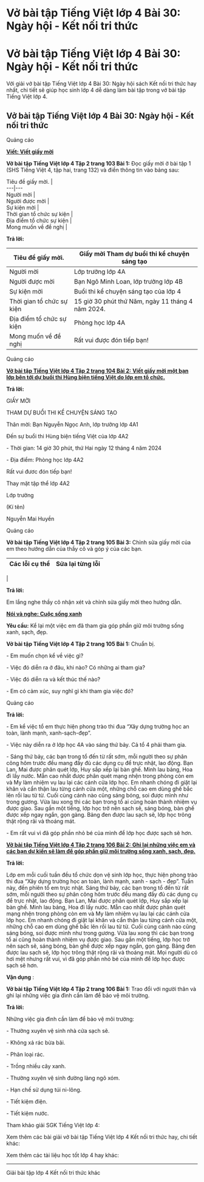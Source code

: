 # Vở bài tập Tiếng Việt lớp 4 Bài 30: Ngày hội - Kết nối tri thức

# Vở bài tập Tiếng Việt lớp 4 Bài 30: Ngày hội - Kết nối tri thức

Với giải vở bài tập Tiếng Việt lớp 4 Bài 30: Ngày hội sách Kết nối tri thức hay nhất, chi tiết sẽ giúp học sinh lớp 4 dễ dàng làm bài tập trong vở bài tập Tiếng Việt lớp 4.

## Vở bài tập Tiếng Việt lớp 4 Bài 30: Ngày hội - Kết nối tri thức

Quảng cáo

[**Viết: Viết giấy mời**](https://vietjack.com/vbt-tieng-viet-4-kn/viet-viet-giay-moi.jsp)

**Vở bài tập Tiếng Việt lớp 4 Tập 2 trang 103 Bài 1:** Đọc giấy mời ở bài tập 1 (SHS Tiếng Việt 4, tập hai, trang 132) và điền thông tin vào bảng sau:

Tiêu đề giấy mời. |   
---|---  
Người mời |   
Người được mời |   
Sự kiện mời |   
Thời gian tổ chức sự kiện |   
Địa điểm tổ chức sự kiện  |   
Mong muốn về đề nghị |   
  
**Trả lời:**

Tiêu đề giấy mời. |  Giấy mời Tham dự buổi thi kể chuyện sáng tạo  
---|---  
Người mời |  Lớp trưởng lớp 4A  
Người được mời |  Bạn Ngô Minh Loan, lớp trưởng lớp 4B  
Sự kiện mời |  Buổi thi kể chuyện sáng tạo của lớp 4  
Thời gian tổ chức sự kiện |  15 giờ 30 phút thứ Năm, ngày 11 tháng 4 năm 2024.  
Địa điểm tổ chức sự kiện |  Phòng học lớp 4A  
Mong muốn về đề nghị |  Rất vui được đón tiếp bạn!  
  
Quảng cáo

[**Vở bài tập Tiếng Việt lớp 4 Tập 2 trang 104 Bài 2:** **Viết giấy mời một bạn lớp bên tới dự buổi thi Hùng biện tiếng Việt do lớp em tổ chức.**](https://vietjack.com/vbt-tieng-viet-4-kn/viet-giay-moi-mot-ban-lop-ben-toi-du-buoi-thi-vm.jsp)

**Trả lời:**

GIẤY MỜI

THAM DỰ BUỔI THI KỂ CHUYỆN SÁNG TẠO

Thân mời: Bạn Nguyễn Ngọc Anh, lớp trưởng lớp 4A1

Đến sự buổi thi Hùng biện tiếng Việt của lớp 4A2

\- Thời gian: 14 giờ 30 phút, thứ Hai ngày 12 tháng 4 năm 2024

\- Địa điểm: Phòng học lớp 4A2

Rất vui đươc đón tiếp bạn! 

Thay mặt tập thể lớp 4A2

Lớp trưởng

(Kí tên)

Nguyễn Mai Huyền

Quảng cáo

**Vở bài tập Tiếng Việt lớp 4 Tập 2 trang 105 Bài 3:** Chỉnh sửa giấy mời của em theo hướng dẫn của thầy cô và góp ý của các bạn. 

**Các lỗi cụ thể** |  **Sửa lại từng lỗi**  
---|---  
|   
  
**Trả lời:**

Em lắng nghe thầy cô nhận xét và chỉnh sửa giấy mời theo hướng dẫn.

[**Nói và nghe: Cuộc sống xanh**](https://vietjack.com/vbt-tieng-viet-4-kn/noi-va-nghe-cuoc-song-xanh.jsp)

**Yêu cầu:** Kể lại một việc em đã tham gia góp phần giữ môi trường sống xanh, sạch, đẹp. 

**Vở bài tập Tiếng Việt lớp 4 Tập 2 trang 105 Bài 1:** Chuẩn bị. 

\- Em muốn chọn kể về việc gì? 

\- Việc đó diễn ra ở đâu, khi nào? Có những ai tham gia? 

\- Việc đó diễn ra và kết thúc thế nào?

\- Em có cảm xúc, suy nghĩ gì khi tham gia việc đó? 

Quảng cáo

**Trả lời:**

\- Em kể việc tổ em thực hiện phong trào thi đua “Xây dựng trường học an toàn, lành mạnh, xanh-sạch-đẹp”.

\- Việc này diễn ra ở lớp học 4A vào sáng thứ bảy. Cả tổ 4 phải tham gia.

\- Sáng thứ bảy, các bạn trong tổ đến từ rất sớm, mỗi người theo sự phân công hôm trước đều mang đầy đủ các dụng cụ để trực nhật, lao động. Bạn Lan, Mai được phân quét lớp, Huy sắp xếp lại bàn ghế. Minh lau bảng, Hoa đi lấy nước. Mẫn cao nhất được phân quét mạng nhện trong phòng còn em và My làm nhiệm vụ lau lại các cánh cửa lớp học. Em nhanh chóng đi giặt lại khăn và cẩn thận lau từng cánh cửa một, những chỗ cao em dùng ghế bắc lên rồi lau từ từ. Cuối cùng cánh nào cũng sáng bóng, soi được mình như trong gương. Vừa lau xong thì các bạn trong tổ ai cũng hoàn thành nhiệm vụ được giao. Sau gần một tiếng, lớp học trở nên sạch sẽ, sáng bóng, bàn ghế được xếp ngay ngắn, gọn gàng. Bảng đen được lau sạch sẽ, lớp học trông thật rộng rãi và thoáng mát.

\- Em rất vui vì đã góp phần nhỏ bé của mình để lớp học được sạch sẽ hơn. 

[**Vở bài tập Tiếng Việt lớp 4 Tập 2 trang 106 Bài 2:** **Ghi lại những việc em và các bạn dự kiến sẽ làm để góp phần giữ môi trường sống xanh, sạch, đẹp.**](https://vietjack.com/vbt-tieng-viet-4-kn/ghi-lai-nhung-viec-em-va-cac-ban-du-kien-se-lam-vm.jsp)

**Trả lời:**

Lớp em mỗi cuối tuần đều tổ chức dọn vệ sinh lớp học, thực hiện phong trào thi đua “Xây dựng trường học an toàn, lành mạnh, xanh - sạch - đẹp”. Tuần này, đến phiên tổ em trực nhật. Sáng thứ bảy, các bạn trong tổ đến từ rất sớm, mỗi người theo sự phân công hôm trước đều mang đầy đủ các dụng cụ để trực nhật, lao động. Bạn Lan, Mai được phân quét lớp, Huy sắp xếp lại bàn ghế. Minh lau bảng, Hoa đi lấy nước. Mẫn cao nhất được phân quét mạng nhện trong phòng còn em và My làm nhiệm vụ lau lại các cánh cửa lớp học. Em nhanh chóng đi giặt lại khăn và cẩn thận lau từng cánh cửa một, những chỗ cao em dùng ghế bắc lên rồi lau từ từ. Cuối cùng cánh nào cũng sáng bóng, soi được mình như trong gương. Vừa lau xong thì các bạn trong tổ ai cũng hoàn thành nhiệm vụ được giao. Sau gần một tiếng, lớp học trở nên sạch sẽ, sáng bóng, bàn ghế được xếp ngay ngắn, gọn gàng. Bảng đen được lau sạch sẽ, lớp học trông thật rộng rãi và thoáng mát. Mọi người dù có hơi mệt nhưng rất vui, vì đã góp phần nhỏ bé của mình để lớp học được sạch sẽ hơn.

**Vận dụng** : 

**Vở bài tập Tiếng Việt lớp 4 Tập 2 trang 106 Bài 1:** Trao đổi với người thân và ghi lại những việc gia đình cần làm để bảo vệ môi trường. 

**Trả lời:**

Những việc gia đình cần làm để bảo vệ môi trường:

\- Thường xuyên vệ sinh nhà cửa sạch sẽ.

\- Không xả rác bừa bãi.

\- Phân loại rác.

\- Trồng nhiều cây xanh.

\- Thường xuyên vệ sinh đường làng ngõ xóm.

\- Hạn chế sử dụng túi ni-lông.

\- Tiết kiệm điện.

\- Tiết kiệm nước.

Tham khảo giải SGK Tiếng Việt lớp 4:

Xem thêm các bài giải vở bài tập Tiếng Việt lớp 4 Kết nối tri thức hay, chi tiết khác:

Xem thêm các tài liệu học tốt lớp 4 hay khác:

* * *

Giải bài tập lớp 4 Kết nối tri thức khác
